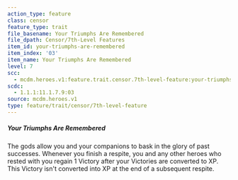 ```yaml
---
action_type: feature
class: censor
feature_type: trait
file_basename: Your Triumphs Are Remembered
file_dpath: Censor/7th-Level Features
item_id: your-triumphs-are-remembered
item_index: '03'
item_name: Your Triumphs Are Remembered
level: 7
scc:
  - mcdm.heroes.v1:feature.trait.censor.7th-level-feature:your-triumphs-are-remembered
scdc:
  - 1.1.1:11.1.7.9:03
source: mcdm.heroes.v1
type: feature/trait/censor/7th-level-feature
---
```


##### Your Triumphs Are Remembered

The gods allow you and your companions to bask in the glory of past successes. Whenever you finish a respite, you and any other heroes who rested with you regain 1 Victory after your Victories are converted to XP. This Victory isn't converted into XP at the end of a subsequent respite.
